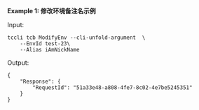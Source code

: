 **Example 1: 修改环境备注名示例**



Input: 

```
tccli tcb ModifyEnv --cli-unfold-argument  \
    --EnvId test-23\
    --Alias iAmNickName
```

Output: 
```
{
    "Response": {
        "RequestId": "51a33e48-a808-4fe7-8c02-4e7be5245351"
    }
}
```

